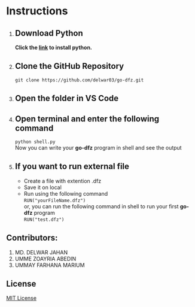 # Instructions

1. ## Download Python
    **Click the [link](https://www.python.org/downloads/) to install python.**

2. ## Clone the GitHub Repository
    `git clone https://github.com/delwar03/go-dfz.git`

3. ## Open the folder in VS Code
4. ## Open terminal and enter the following command
    `python shell.py`  
    Now you can write your **go-dfz** program in shell and see the output
5. ## If you want to run external file
    - Create a file with extention .dfz
    - Save it on local
    - Run using the following command  
    `RUN("yourFileName.dfz")`  
    or, you can run the following command in shell to run your first **go-dfz** program  
    `RUN("test.dfz")`


## Contributors:

1. MD. DELWAR JAHAN
2. UMME ZOAYRIA ABEDIN
3. UMMAY FARHANA MARIUM

## License
[MIT License](LICENSE)